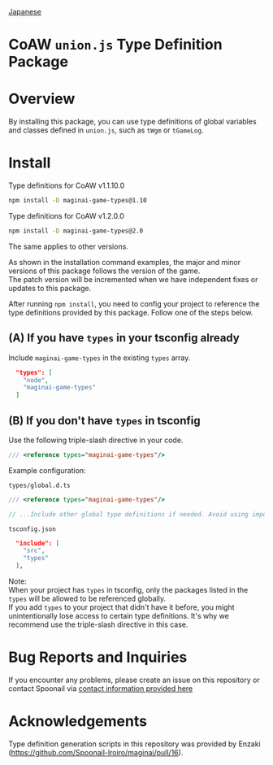 [Japanese](README.md)

# CoAW `union.js` Type Definition Package

# Overview

By installing this package, you can use type definitions of global variables and classes defined in `union.js`, such as `tWgm` or `tGameLog`.

# Install

Type definitions for CoAW v1.1.10.0
```bash
npm install -D maginai-game-types@1.10
```

Type definitions for CoAW v1.2.0.0
```bash
npm install -D maginai-game-types@2.0
```

The same applies to other versions.

As shown in the installation command examples, the major and minor versions of this package follows the version of the game.  
The patch version will be incremented when we have independent fixes or updates to this package.  

After running `npm install`, you need to config your project to reference the type definitions provided by this package. Follow one of the steps below.

## (A) If you have `types` in your tsconfig already
Include `maginai-game-types` in the existing `types` array.

```json
  "types": [
    "node",
    "maginai-game-types"
  ]
```

## (B) If you don't have `types` in tsconfig
Use the following triple-slash directive in your code.

```ts
/// <reference types="maginai-game-types"/>
```

Example configuration:

`types/global.d.ts`
```ts
/// <reference types="maginai-game-types"/>

// ...Include other global type definitions if needed. Avoid using import or export because they make this file module.
```

`tsconfig.json`
```json
  "include": [
    "src",
    "types"
  ],
```

Note:  
When your project has `types` in tsconfig, only the packages listed in the `types` will be allowed to be referenced globally.  
If you add `types` to your project that didn't have it before, you might unintentionally lose access to certain type definitions. It's why we recommend use the triple-slash directive in this case.

# Bug Reports and Inquiries
If you encounter any problems, please create an issue on this repository or contact Spoonail via [contact information provided here](https://whiteblackspace.hatenablog.com/contact-coaw)

# Acknowledgements
Type definition generation scripts in this repository was provided by Enzaki (https://github.com/Spoonail-Iroiro/maginai/pull/16).  

